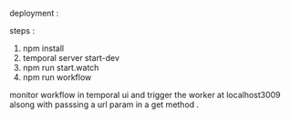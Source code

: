 deployment :

steps :

1. npm install
2. temporal server start-dev
3. npm run start.watch
4. npm run workflow


monitor workflow in temporal ui and trigger the worker at localhost3009 alsong with passsing  a url param in a get method .
